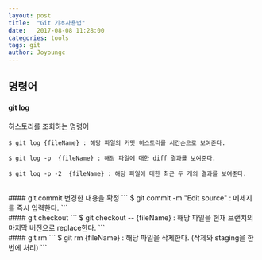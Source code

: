 ```yaml
---
layout: post
title:  "Git 기초사용법"
date:   2017-08-08 11:28:00
categories: tools
tags: git
author: Joyoungc
---
```


## 명령어

#### git log
히스토리를 조회하는 명령어
```
$ git log {fileName} : 해당 파일의 커밋 히스토리를 시간순으로 보여준다.
```
```
$ git log -p  {fileName} : 해당 파일에 대한 diff 결과를 보여준다.
```
```
$ git log -p -2  {fileName} : 해당 파일에 대한 최근 두 개의 결과를 보여준다.
```
<br/>
#### git commit
변경한 내용을 확정
```
$ git commit -m "Edit source"  : 메세지를 즉시 입력한다.
```
<br/>
#### git checkout
```
$ git checkout -- {fileName}  : 해당 파일을 현재 브랜치의 마지막 버전으로 replace한다.
```

<br/>
#### git rm
```
$ git rm {fileName}  : 해당 파일을 삭제한다. (삭제와 staging을 한 번에 처리)
```
